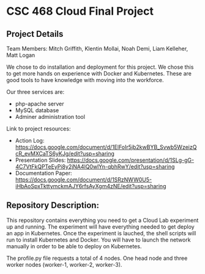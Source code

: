 # CSC 468 Cloud Final Project

## Project Details
Team Members: Mitch Griffith, Klentin Mollai, Noah Demi, Liam Kelleher, Matt Logan

We chose to do installation and deployment for this project.  We chose this to get more hands on experience with Docker and Kubernetes.  These are good tools to have knowledge with moving into the workforce.  

Our three services are:
* php-apache server
* MySQL database
* Adminer administration tool

Link to project resources:
* Action Log: https://docs.google.com/document/d/1ElFoIr5jb2kwBYB_Svwb5WzeizQcR_evMXCaTS6yKJg/edit?usp=sharing
* Presentation Slides: https://docs.google.com/presentation/d/1SLg-gG-4C7VtFkQPTeEyPi8y2jNA4lQ0wlYn-qbhRwY/edit?usp=sharing
* Documentation Paper: https://docs.google.com/document/d/1SRzNWW0U5-iHbAoSpxTkttymckmAJY6rfsAyXgm4zNE/edit?usp=sharing

## Repository Description:

This repository contains everything you need to get a Cloud Lab experiment up and running.  The experiment will have everything needed to get deploy an app in Kubernetes.  Once the experiment is lauched, the shell scripts will run to install Kubernetes and Docker.  You will have to launch the network manually in order to be able to deploy on Kubernetes.  

The profile.py file requests a total of 4 nodes.  One head node and three worker nodes (worker-1, worker-2, worker-3).  
